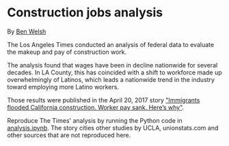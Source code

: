 # Construction jobs analysis

By [Ben Welsh](mailto:ben.welsh@latimes.com)

The Los Angeles Times conducted an analysis of federal data to evaluate the makeup and pay of construction work. 

The analysis found that wages have been in decline nationwide for several decades. In LA County, this has coincided with a shift to workforce made up overwhelmingly of Latinos, which leads a nationwide trend in the industry toward employing more Latino workers.

Those results were published in the April 20, 2017 story ["Immigrants flooded California construction. Worker pay sank. Here’s why"](www.latimes.com/projects/la-fi-construction-trump/).

Reproduce The Times' analysis by running the Python code in [analysis.ipynb](./analysis.ipynb). The story cities other studies by UCLA, unionstats.com and other sources that are not reproduced here.
